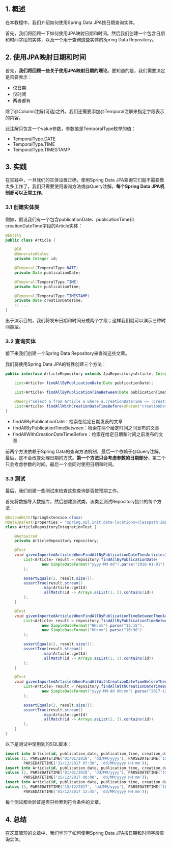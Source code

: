 ## 1. 概述

在本教程中，我们介绍如何使用Spring Data JPA按日期查询实体。

首先，我们将回顾一下如何使用JPA映射日期和时间。然后我们创建一个包含日期和时间字段的实体，以及一个用于查询这些实体的Spring Data Repository。

## 2. 使用JPA映射日期和时间

首先，**我们将回顾一些关于使用JPA映射日期的理论**。要知道的是，我们需要决定是否要表示：

+ 仅日期
+ 仅时间
+ 两者都有

除了@Column注解(可选)之外，我们还需要添加@Temporal注解来指定字段表示的内容。

此注解只包含一个value参数，参数值是TemporalType枚举的值：

+ TemporalType.DATE
+ TemporalType.TIME
+ TemporalType.TIMESTAMP

## 3. 实践

在实践中，一旦我们的实体设置正确，使用Spring Data JPA查询它们就不需要做太多工作了。我们只需要使用查询方法或@Query注解。**每个Spring Data JPA机制都可以正常工作**。

### 3.1 创建实体类

例如，假设我们有一个包含publicationDate、publicationTime和creationDateTime字段的Article实体：

```java
@Entity
public class Article {

    @Id
    @GeneratedValue
    private Integer id;

    @Temporal(TemporalType.DATE)
    private Date publicationDate;

    @Temporal(TemporalType.TIME)
    private Date publicationTime;

    @Temporal(TemporalType.TIMESTAMP)
    private Date creationDateTime;
    // ...
}
```

出于演示目的，我们将发布日期和时间分成两个字段；这样我们就可以演示三种时间类型。

### 3.2 查询实体

接下来我们创建一个Spring Data Repository来查询这些文章。

我们将使用Spring Data JPA的特性创建三个方法：

```java
public interface ArticleRepository extends JpaRepository<Article, Integer> {

    List<Article> findAllByPublicationDate(Date publicationDate);

    List<Article> findAllByPublicationTimeBetween(Date publicationTimeStart, Date publicationTimeEnd);

    @Query("select a from Article a where a.creationDateTime <= :creationDateTime")
    List<Article> findAllWithCreationDateTimeBefore(@Param("creationDateTime") Date creationDateTime);
}
```

+ findAllByPublicationDate：检索在给定日期发表的文章
+ findAllByPublicationTimeBetween：检索在两个给定时间之间发布的文章
+ findAllWithCreationDateTimeBefore：检索在给定日期和时间之前发布的文章

前两个方法依赖于Spring Data的查询方法机制，最后一个依赖于@Query注解。最后，这不会改变处理日期的方式。**第一个方法只会考虑参数的日期部分**，第二个只会考虑参数的时间。最后一个会同时使用日期和时间。

### 3.3 测试

最后，我们创建一些测试来检查这些查询是否按预期工作。

首先将数据导入数据库，然后创建测试类，该类会测试Repository接口的每个方法：

```java
@ExtendWith(SpringExtension.class)
@DataJpaTest(properties = "spring.sql.init.data-locations=classpath:import_entities.sql", showSql = false)
class ArticleRepositoryIntegrationTest {

    @Autowired
    private ArticleRepository repository;

    @Test
    void givenImportedArticlesWhenFindAllByPublicationDateThenArticles1And2Returned() throws Exception {
        List<Article> result = repository.findAllByPublicationDate(
                new SimpleDateFormat("yyyy-MM-dd").parse("2018-01-01")
        );

        assertEquals(2, result.size());
        assertTrue(result.stream()
                .map(Article::getId)
                .allMatch(id -> Arrays.asList(1, 2).contains(id))
        );
    }

    @Test
    void givenImportedArticlesWhenFindAllByPublicationTimeBetweenThenArticles2And3Returned() throws Exception {
        List<Article> result = repository.findAllByPublicationTimeBetween(
                new SimpleDateFormat("HH:mm").parse("15:15"),
                new SimpleDateFormat("HH:mm").parse("16:30")
        );

        assertEquals(2, result.size());
        assertTrue(result.stream()
                .map(Article::getId)
                .allMatch(id -> Arrays.asList(2, 3).contains(id))
        );
    }

    @Test
    void givenImportedArticlesWhenFindAllWithCreationDateTimeBeforeThenArticles2And3Returned() throws Exception {
        List<Article> result = repository.findAllWithCreationDateTimeBefore(
                new SimpleDateFormat("yyyy-MM-dd HH:mm").parse("2017-12-15 10:00")
        );

        assertEquals(2, result.size());
        assertTrue(result.stream()
                .map(Article::getId)
                .allMatch(id -> Arrays.asList(2, 3).contains(id))
        );
    }
}
```

以下是测试中使用到的SQL脚本：

```sql
insert into Article(id, publication_date, publication_time, creation_date_time)
values (1, PARSEDATETIME('01/01/2018', 'dd/MM/yyyy'), PARSEDATETIME('15:00', 'HH:mm'),
        PARSEDATETIME('31/12/2017 07:30', 'dd/MM/yyyy HH:mm'));
insert into Article(id, publication_date, publication_time, creation_date_time)
values (2, PARSEDATETIME('01/01/2018', 'dd/MM/yyyy'), PARSEDATETIME('15:30', 'HH:mm'),
        PARSEDATETIME('15/12/2017 08:00', 'dd/MM/yyyy HH:mm'));
insert into Article(id, publication_date, publication_time, creation_date_time)
values (3, PARSEDATETIME('15/12/2017', 'dd/MM/yyyy'), PARSEDATETIME('16:00', 'HH:mm'),
        PARSEDATETIME('01/12/2017 13:45', 'dd/MM/yyyy HH:mm'));
```

每个测试都会验证是否只检索到符合条件的文章。

## 4. 总结

在这篇简短的文章中，我们学习了如何使用Spring Data JPA按日期和时间字段查询实体。